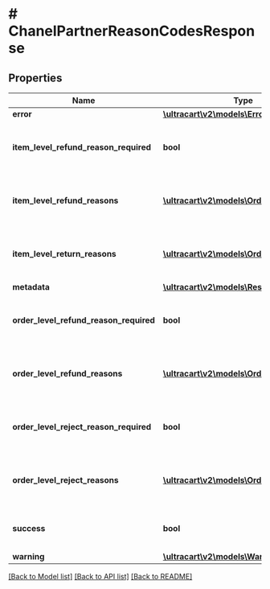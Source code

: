 # # ChanelPartnerReasonCodesResponse

## Properties

Name | Type | Description | Notes
------------ | ------------- | ------------- | -------------
**error** | [**\ultracart\v2\models\Error**](Error.md) |  | [optional]
**item_level_refund_reason_required** | **bool** | True if the item level refund reason is required | [optional]
**item_level_refund_reasons** | [**\ultracart\v2\models\OrderReason[]**](OrderReason.md) | Reason codes available at the item level. | [optional]
**item_level_return_reasons** | [**\ultracart\v2\models\OrderReason[]**](OrderReason.md) | Return codes available at the item level. | [optional]
**metadata** | [**\ultracart\v2\models\ResponseMetadata**](ResponseMetadata.md) |  | [optional]
**order_level_refund_reason_required** | **bool** | True if the order level refund reason is required | [optional]
**order_level_refund_reasons** | [**\ultracart\v2\models\OrderReason[]**](OrderReason.md) | Reason codes available at the order level. | [optional]
**order_level_reject_reason_required** | **bool** | True if the order level reject reason is required | [optional]
**order_level_reject_reasons** | [**\ultracart\v2\models\OrderReason[]**](OrderReason.md) | Reject codes available at the order level. | [optional]
**success** | **bool** | Indicates if API call was successful | [optional]
**warning** | [**\ultracart\v2\models\Warning**](Warning.md) |  | [optional]

[[Back to Model list]](../../README.md#models) [[Back to API list]](../../README.md#endpoints) [[Back to README]](../../README.md)
